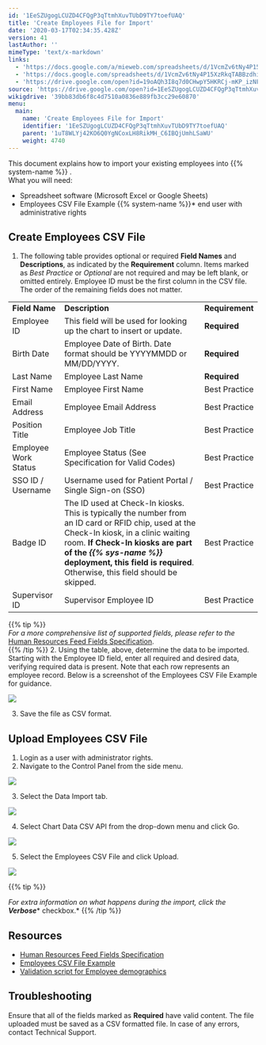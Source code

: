 ```yaml
---
id: '1EeSZUgogLCUZD4CFQgP3qTtmhXuvTUbD9TY7toefUAQ'
title: 'Create Employees File for Import'
date: '2020-03-17T02:34:35.428Z'
version: 41
lastAuthor: ''
mimeType: 'text/x-markdown'
links:
  - 'https://docs.google.com/a/mieweb.com/spreadsheets/d/1VcmZv6tNy4P15XzRkqTABBzdhiSxdiHHS41hXl4c4NE/'
  - 'https://docs.google.com/spreadsheets/d/1VcmZv6tNy4P15XzRkqTABBzdhiSxdiHHS41hXl4c4NE/export?format=csv&id=1VcmZv6tNy4P15XzRkqTABBzdhiSxdiHHS41hXl4c4NE&gid=549963864'
  - 'https://drive.google.com/open?id=19oAQh3I8q7d0CHwpY5HKRCj-mKP_izNF82906OleF7A'
source: 'https://drive.google.com/open?id=1EeSZUgogLCUZD4CFQgP3qTtmhXuvTUbD9TY7toefUAQ'
wikigdrive: '39bb83db6f8c4d7510a0836e889fb3cc29e60870'
menu:
  main:
    name: 'Create Employees File for Import'
    identifier: '1EeSZUgogLCUZD4CFQgP3qTtmhXuvTUbD9TY7toefUAQ'
    parent: '1uT8WLYj42KO6Q0YgNCoxLH8RikMH_C6IBQjUmhLSaWU'
    weight: 4740
---
```

This document explains how to import your existing employees into {{% system-name %}} .  
What you will need:
* Spreadsheet software (Microsoft Excel or Google Sheets)
* Employees CSV File Example
{{% system-name %}}*  end user with administrative rights
  
## Create Employees CSV File  

1. The following table provides optional or required <strong>Field Names</strong> and <strong>Descriptions</strong>, as indicated by the <strong>Requirement</strong> column. Items marked as <em>Best Practice</em> or <em>Optional</em> are not required and may be left blank, or omitted entirely. Employee ID must be the first column in the CSV file. The order of the remaining fields does not matter.


<table>
<tr>
<td><strong>Field Name</strong></td>
<td><strong>Description</strong></td>
<td><strong>Requirement</strong></td>
</tr>
<tr>
<td>Employee ID</td>
<td>This field will be used for looking up the chart to insert or update.</td>
<td><strong>Required</strong></td>
</tr>
<tr>
<td>Birth Date</td>
<td>Employee Date of Birth. Date format should be YYYYMMDD or MM/DD/YYYY.</td>
<td><strong>Required</strong></td>
</tr>
<tr>
<td>Last Name</td>
<td>Employee Last Name</td>
<td><strong>Required</strong></td>
</tr>
<tr>
<td>First Name</td>
<td>Employee First Name</td>
<td>Best Practice</td>
</tr>
<tr>
<td>Email Address</td>
<td>Employee Email Address</td>
<td>Best Practice</td>
</tr>
<tr>
<td>Position Title</td>
<td>Employee Job Title</td>
<td>Best Practice</td>
</tr>
<tr>
<td>Employee Work Status</td>
<td>Employee Status (See Specification for Valid Codes)</td>
<td>Best Practice</td>
</tr>
<tr>
<td>SSO ID / Username</td>
<td>Username used for Patient Portal / Single Sign-on (SSO)</td>
<td>Best Practice</td>
</tr>
<tr>
<td>Badge ID</td>
<td>The ID used at Check-In kiosks. This is typically the number from an ID card or RFID chip, used at the Check-In kiosk, in a clinic waiting room. <strong>If Check-In kiosks are part of the </strong><strong><em>{{% sys-name %}}</em></strong><strong> deployment, this field is required</strong>. Otherwise, this field should be skipped.</td>
<td>Best Practice</td>
</tr>
<tr>
<td>Supervisor ID</td>
<td>Supervisor Employee ID</td>
<td>Best Practice</td>
</tr>

</table>
  
{{% tip %}}  
*For a more comprehensive list of supported fields, please refer to the* [Human Resources Feed Fields Specification](https://docs.google.com/a/mieweb.com/spreadsheets/d/1VcmZv6tNy4P15XzRkqTABBzdhiSxdiHHS41hXl4c4NE/).  
{{% /tip %}}
2. Using the table, above, determine the data to be imported. Starting with the Employee ID field, enter all required and desired data, verifying required data is present. Note that each row represents an employee record. Below is a screenshot of the Employees CSV File Example for guidance.

  
![](../create-employees-file-for-import.assets/100002010000046900000071E44CE094683F6B42.png)  


3. Save the file as CSV format.
  
## Upload Employees CSV File  

1. Login as a user with administrator rights.
2. Navigate to the Control Panel from the side menu.

  
![](../create-employees-file-for-import.assets/10000201000000BC00000116A7BD67E0C474E6E6.png)  


3. Select the Data Import tab.

  
![](../create-employees-file-for-import.assets/10000201000001100000006549C20A8099BBAE2C.png)  


4. Select Chart Data CSV API from the drop-down menu and click Go.

  
![](../create-employees-file-for-import.assets/10000201000001530000007C5E57984C7C960DED.png)  


5. Select the Employees CSV File and click Upload.

  
![](../create-employees-file-for-import.assets/1000020100000144000000B8D55B5D24C2DED099.png)  

{{% tip %}}

*For extra information on what happens during the import, click the* **_Verbose_*** checkbox.*
{{% /tip %}}
  
## Resources  

* [Human Resources Feed Fields Specification](https://docs.google.com/a/mieweb.com/spreadsheets/d/1VcmZv6tNy4P15XzRkqTABBzdhiSxdiHHS41hXl4c4NE/)
* [Employees CSV File Example](https://docs.google.com/spreadsheets/d/1VcmZv6tNy4P15XzRkqTABBzdhiSxdiHHS41hXl4c4NE/export?format=csv&id=1VcmZv6tNy4P15XzRkqTABBzdhiSxdiHHS41hXl4c4NE&gid=549963864)
* [Validation script for Employee demographics](https://drive.google.com/open?id=19oAQh3I8q7d0CHwpY5HKRCj-mKP_izNF82906OleF7A)
  
## Troubleshooting  

Ensure that all of the fields marked as **Required** have valid content. The file uploaded must be saved as a CSV formatted file. In case of any errors, contact Technical Support.
